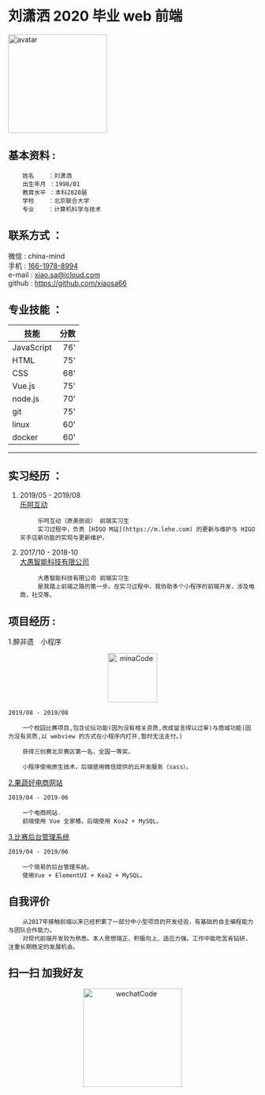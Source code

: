 # 刘潇洒 2020 毕业 web 前端


<p align="left">
  <img alt="avatar" src="https://imgs-1258006205.cos.ap-beijing.myqcloud.com/IMG_7681.JPG" width="200rem" max-width="100%">
</p>

## 基本资料 : 
        姓名    ：刘潇洒
        出生年月 ：1998/01
        教育水平 ：本科2020届
        学校    ：北京联合大学
        专业    ：计算机科学与技术


## 联系方式 ：
微信   : china-mind  
手机    : [166-1978-8994](tel:166-1978-8994)  
e-mail : [xiao.sa@icloud.com](mailto:xiao.sa@icloud.com)  
github : https://github.com/xiaosa66

## 专业技能 ：
| 技能        | 分数     |
| --------   | -----:  |
| JavaScript |    76'  |
| HTML       |    75'  |
| CSS        |    68'  |
| Vue.js     |    75'  |
| node.js    |    70'  |
| git        |    75'  |
| linux      |    60'  |
| docker     |    60'  |



---
## 实习经历 ：
    
1. 2019/05 - 2019/08  
[乐呵互动](https://m.lehe.com)

            乐呵互动（原美丽说） 前端实习生
            实习过程中，负责 [HIGO M站](https://m.lehe.com) 的更新与维护与 HIGO 买手店新功能的实现与更新维护。



2. 2017/10 - 2018-10  
   [大愚智能科技有限公司](https://www.dayukeji.xin/#/join)

            大愚智能科技有限公司 前端实习生 
            是我踏上前端之路的第一步。在实习过程中，我协助多个小程序的前端开发，涉及电商，社交等。
    
## 项目经历 :

1.醉非遗　小程序
<p align="center">
  <img alt="minaCode" src="https://zuifeiyi-1258006205.cos.ap-beijing.myqcloud.com/IMG_5918.JPG" width="100" max-width="100%">
</p>


    2019/08 - 2019/08

        一个校园比赛项目,包含论坛功能(因为没有相关资质,改成留言得以过审)与商城功能(因为没有资质,以 webview 的方式在小程序内打开,暂时无法支付。)

        获得三创赛北京赛区第一名，全国一等奖。

        小程序使用原生技术，后端使用微信提供的云开发服务（sass）。
    

[2.果蔬好电商网站](https://github.com/xiaosa66/guoshuhao)

    2019/04 - 2019-06

        一个电商网站.
        前端使用 Vue 全家桶，后端使用 Koa2 + MySQL。


[3.比赛后台管理系统](https://github.com/xiaosa66/compManage)

    2019/04 - 2019/06

        一个简易的后台管理系统。
        使用Vue + ElementUI + Koa2 + MySQL。

   
## 自我评价
    
        从2017年接触前端以来已经积累了一部分中小型项目的开发经验，有基础的自主编程能力与团队合作能力。  
        对现代前端开发较为熟悉。本人思想端正、积极向上、适应力强。工作中能吃苦肯钻研，注重长期稳定的发展机会。

## 扫一扫 加我好友

<p align="center">
  <img alt="wechatCode" src="https://imgs-1258006205.cos.ap-beijing.myqcloud.com/IMG_7683.JPG" width="200rem" max-width="100%">
</p>

